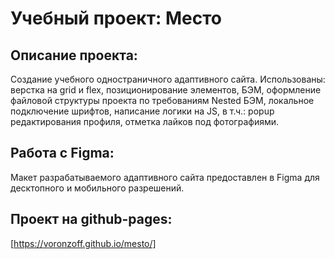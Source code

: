 # Учебный проект: Место

## Описание проекта:
Создание учебного одностраничного адаптивного сайта. Использованы: верстка на grid и flex, позиционирование элементов, БЭМ, оформление файловой структуры проекта по требованиям Nested БЭМ, локальное подключение шрифтов, написание логики на JS, в т.ч.: popup редактирования профиля, отметка лайков под фотографиями.

## Работа с Figma:
Макет разрабатываемого адаптивного сайта предоставлен в Figma для десктопного и мобильного разрешений.

## Проект на github-pages:
[https://voronzoff.github.io/mesto/]